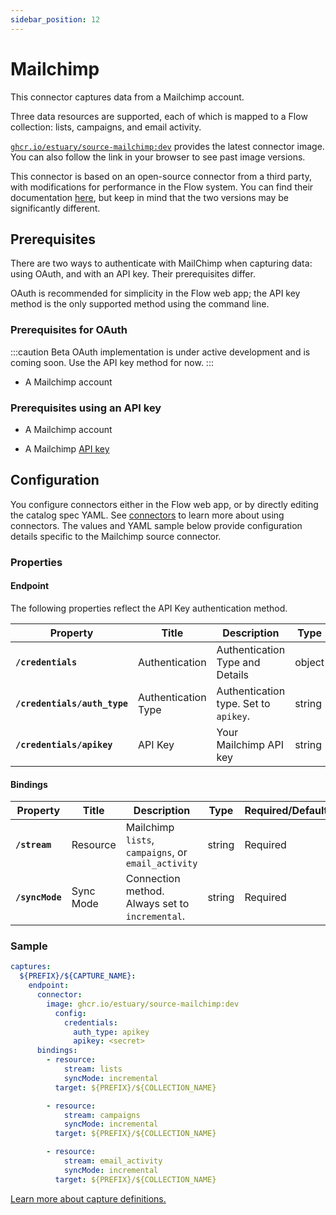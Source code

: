 ```yaml
---
sidebar_position: 12
---
```


# Mailchimp

This connector captures data from a Mailchimp account.

Three data resources are supported, each of which is mapped to a Flow collection: lists, campaigns, and email activity.

[`ghcr.io/estuary/source-mailchimp:dev`](https://ghcr.io/estuary/source-mailchimp:dev) provides the latest connector image. You can also follow the link in your browser to see past image versions.

This connector is based on an open-source connector from a third party, with modifications for performance in the Flow system.
You can find their documentation [here](https://docs.airbyte.com/integrations/sources/mailchimp),
but keep in mind that the two versions may be significantly different.

## Prerequisites

There are two ways to authenticate with MailChimp when capturing data: using OAuth, and with an API key.
Their prerequisites differ.

OAuth is recommended for simplicity in the Flow web app;
the API key method is the only supported method using the command line.

### Prerequisites for OAuth

:::caution Beta
OAuth implementation is under active development and is coming soon.
Use the API key method for now.
:::

* A Mailchimp account

### Prerequisites using an API key

* A Mailchimp account

* A Mailchimp [API key](https://mailchimp.com/developer/marketing/guides/quick-start/#generate-your-api-key)

## Configuration

You configure connectors either in the Flow web app, or by directly editing the catalog spec YAML.
See [connectors](../../../concepts/connectors.md#using-connectors) to learn more about using connectors. The values and YAML sample below provide configuration details specific to the Mailchimp source connector.

### Properties

#### Endpoint

The following properties reflect the API Key authentication method.

| Property | Title | Description | Type | Required/Default |
|---|---|---|---|---|
| **`/credentials`** | Authentication  | Authentication Type and Details | object | Required |
| **`/credentials/auth_type`** | Authentication Type | Authentication type. Set to `apikey`.  | string | Required |
| **`/credentials/apikey`** | API Key | Your Mailchimp API key | string | Required |

#### Bindings

| Property | Title | Description | Type | Required/Default |
|---|---|---|---|---|
| **`/stream`** | Resource | Mailchimp `lists`, `campaigns`, or `email_activity` | string | Required |
| **`/syncMode`** | Sync Mode | Connection method. Always set to `incremental`. | string | Required |

### Sample

```yaml
captures:
  ${PREFIX}/${CAPTURE_NAME}:
    endpoint:
      connector:
        image: ghcr.io/estuary/source-mailchimp:dev
          config:
            credentials:
              auth_type: apikey
              apikey: <secret>
      bindings:
        - resource:
            stream: lists
            syncMode: incremental
          target: ${PREFIX}/${COLLECTION_NAME}

        - resource:
            stream: campaigns
            syncMode: incremental
          target: ${PREFIX}/${COLLECTION_NAME}

        - resource:
            stream: email_activity
            syncMode: incremental
          target: ${PREFIX}/${COLLECTION_NAME}
```

[Learn more about capture definitions.](../../../concepts/captures.md#pull-captures)